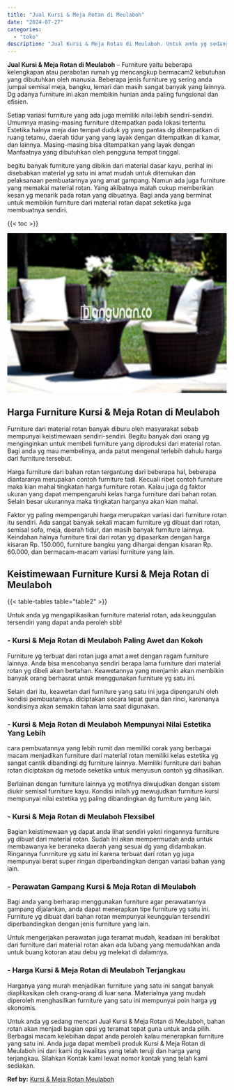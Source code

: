 ```yaml
---
title: "Jual Kursi & Meja Rotan di Meulaboh"
date: "2024-07-27"
categories: 
  - "toko"
description: "Jual Kursi & Meja Rotan di Meulaboh. Untuk anda yg sedang mencari Jual Kursi & Meja Rotan di Meulaboh, bahan rotan akan menjadi bagian opsi yg teramat tepat..."
---
```


**Jual Kursi & Meja Rotan di Meulaboh** – Furniture yaitu beberapa kelengkapan atau perabotan rumah yg mencangkup bermacam2 kebutuhan yang dibutuhkan oleh manusia. Beberapa jenis furniture yg sering anda jumpai semisal meja, bangku, lemari dan masih sangat banyak yang lainnya. Dg adanya furniture ini akan membikin hunian anda paling fungsional dan efisien.

Setiap variasi furniture yang ada juga memiliki nilai lebih sendiri-sendiri. Umumnya masing-masing furniture ditempatkan pada lokasi tertentu. Estetika halnya meja dan tempat duduk yg yang pantas dg ditempatkan di ruang tetamu, daerah tidur yang yang layak dengan ditempatkan di kamar, dan lainnya. Masing-masing bisa ditempatkan yang layak dengan Manfaatnya yang dibutuhkan oleh pengguna tempat tinggal.

begitu banyak furniture yang dibikin dari material dasar kayu, perihal ini disebabkan material yg satu ini amat mudah untuk ditemukan dan pelaksanaan pembuatannya yang amat gampang. Namun ada juga furniture yang memakai material rotan. Yang akibatnya malah cukup memberikan kesan yg menarik pada rotan yang dibuatnya. Bagi anda yang berminat untuk membikin furniture dari material rotan dapat seketika juga membuatnya sendiri.

{{< toc >}}

![Jual Kursi & Meja Rotan di Meulaboh](/images/kursi-meja-rotan-murah41.png)

## Harga Furniture Kursi & Meja Rotan di Meulaboh

Furniture dari material rotan banyak diburu oleh masyarakat sebab mempunyai keistimewaan sendiri-sendiri. Begitu banyak dari orang yg menginginkan untuk membeli furniture yang diproduksi dari material rotan. Bagi anda yg mau membelinya, anda patut mengenal terlebih dahulu harga dari furniture tersebut.

Harga furniture dari bahan rotan tergantung dari beberapa hal, beberapa diantaranya merupakan contoh furniture tadi. Kecuali ribet contoh furniture maka kian mahal tingkatan harga furniture rotan. Kalau juga dg faktor ukuran yang dapat mempengaruhi kelas harga furniture dari bahan rotan. Selain besar ukurannya maka tingkatan harganya akan kian mahal.

Faktor yg paling mempengaruhi harga merupakan variasi dari furniture rotan itu sendiri. Ada sangat banyak sekali macam furniture yg dibuat dari rotan, semisal sofa, meja, daerah tidur, dan masih banyak furniture lainnya. Keindahan halnya furniture tirai dari rotan yg dipasarkan dengan harga kisaran Rp. 150.000, furniture bangku yang dihargai dengan kisaran Rp. 60.000, dan bermacam-macam variasi furniture yang lain.

## Keistimewaan Furniture Kursi & Meja Rotan di Meulaboh

{{< table-tables table="table2" >}}

Untuk anda yg mengaplikasikan furniture material rotan, ada keunggulan tersendiri yang dapat anda peroleh sbb!

### \- Kursi & Meja Rotan di Meulaboh Paling Awet dan Kokoh

Furniture yg terbuat dari rotan juga amat awet dengan ragam furniture lainnya. Anda bisa mencobanya sendiri berapa lama furniture dari material rotan yg dibeli akan bertahan. Keawetannya yang menjamin akan membikin banyak orang berhasrat untuk menggunakan furniture yg satu ini.

Selain dari itu, keawetan dari furniture yang satu ini juga dipengaruhi oleh kondisi pembuatannya. diciptakan secara tepat guna dan rinci, karenanya kondisinya akan semakin tahan lama saat digunakan.

### \- Kursi & Meja Rotan di Meulaboh Mempunyai Nilai Estetika Yang Lebih

cara pembuatannya yang lebih rumit dan memiliki corak yang berbagai macam menjadikan furniture dari material rotan memiliki kelas estetika yg sangat cantik dibandingi dg furniture lainnya. Memiliki furniture dari bahan rotan diciptakan dg metode seketika untuk menyusun contoh yg dihasilkan.

Berlainan dengan furniture lainnya yg motifnya diwujudkan dengan sistem diukir semisal furniture kayu. Kondisi inilah yg mewujudkan furniture kursi mempunyai nilai estetika yg paling dibandingkan dg furniture yang lain.

### \- Kursi & Meja Rotan di Meulaboh Flexsibel

Bagian keistimewaan yg dapat anda lihat sendiri yakni ringannya furniture yg dibuat dari material rotan. Sudah ini akan mempermudah anda untuk membawanya ke beraneka daerah yang sesuai dg yang didambakan. Ringannya funrniture yg satu ini karena terbuat dari rotan yg juga mempunyai berat super ringan diperbandingkan dengan variasi bahan yang lain.

### \- Perawatan Gampang Kursi & Meja Rotan di Meulaboh

Bagi anda yang berharap menggunakan furniture agar perawatannya gampang dijalankan, anda dapat menerapkan tipe furniture yg satu ini. Furniture yg dibuat dari bahan rotan mempunyai keunggulan tersendiri diperbandingkan dengan jenis furniture yang lain.

Untuk mengerjakan perawatan juga teramat mudah, keadaan ini berakibat dari furniture dari material rotan akan ada lubang yang memudahkan anda untuk buang kotoran atau debu yg melekat di dalamnya.

### \- Harga Kursi & Meja Rotan di Meulaboh Terjangkau

Harganya yang murah menjadikan furniture yang satu ini sangat banyak diaplikasikan oleh orang-orang di luar sana. Materialnya yang mudah diperoleh menghasilkan furniture yang satu ini mempunyai poin harga yg ekonomis.

Untuk anda yg sedang mencari Jual Kursi & Meja Rotan di Meulaboh, bahan rotan akan menjadi bagian opsi yg teramat tepat guna untuk anda pilih. Berbagai macam kelebihan dapat anda peroleh kalau menerapkan furniture yang satu ini. Anda juga dapat membeli produk Kursi & Meja Rotan di Meulaboh ini dari kami dg kwalitas yang telah teruji dan harga yang terjangkau. Silahkan Kontak kami lewat nomor kontak yang telah kami sediakan.

**Ref by:** [Kursi & Meja Rotan Meulaboh](https://id.wikipedia.org/wiki/Kursi)
